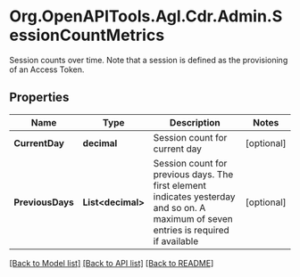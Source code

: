 # Org.OpenAPITools.Agl.Cdr.Admin.SessionCountMetrics
Session counts over time. Note that a session is defined as the provisioning of an Access Token.

## Properties

Name | Type | Description | Notes
------------ | ------------- | ------------- | -------------
**CurrentDay** | **decimal** | Session count for current day | [optional] 
**PreviousDays** | **List&lt;decimal&gt;** | Session count for previous days. The first element indicates yesterday and so on. A maximum of seven entries is required if available | [optional] 

[[Back to Model list]](../README.md#documentation-for-models) [[Back to API list]](../README.md#documentation-for-api-endpoints) [[Back to README]](../README.md)

